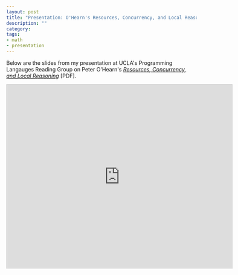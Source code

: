 ```yaml
---
layout: post
title: "Presentation: O'Hearn's Resources, Concurrency, and Local Reasoning"
description: ""
category:
tags:
- math
- presentation
---
```


Below are the slides from my presentation at UCLA's Programming Langauges Reading Group on Peter O'Hearn's [*Resources, Concurrency, and Local Reasoning*](http://www.eecs.qmul.ac.uk/~ohearn/papers/concurrency.pdf) [PDF].

<iframe src="http://www.slideshare.net/slideshow/embed_code/24403394?rel=0" width="597" height="486" frameborder="0" marginwidth="0" marginheight="0" scrolling="no" style="border:1px solid #CCC;border-width:1px 1px 0;margin-bottom:5px" allowfullscreen webkitallowfullscreen mozallowfullscreen> </iframe>
